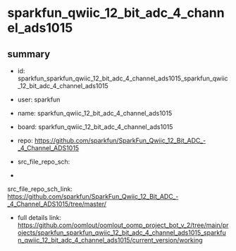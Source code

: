 # sparkfun_qwiic_12_bit_adc_4_channel_ads1015
 
## summary 
* id: sparkfun_sparkfun_qwiic_12_bit_adc_4_channel_ads1015_sparkfun_qwiic_12_bit_adc_4_channel_ads1015
* user: sparkfun
* name: sparkfun_qwiic_12_bit_adc_4_channel_ads1015
* board: sparkfun_qwiic_12_bit_adc_4_channel_ads1015
* repo: https://github.com/sparkfun/SparkFun_Qwiic_12_Bit_ADC_-_4_Channel_ADS1015



* src_file_repo_sch: 
*
 src_file_repo_sch_link: https://github.com/sparkfun/SparkFun_Qwiic_12_Bit_ADC_-_4_Channel_ADS1015/tree/master/
* full details link: https://github.com/oomlout/oomlout_oomp_project_bot_v_2/tree/main/projects/sparkfun_sparkfun_qwiic_12_bit_adc_4_channel_ads1015_sparkfun_qwiic_12_bit_adc_4_channel_ads1015/current_version/working  






